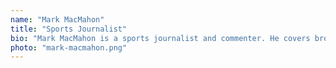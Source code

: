 ```yaml
---
name: "Mark MacMahon"
title: "Sports Journalist"
bio: "Mark MacMahon is a sports journalist and commenter. He covers broad range of sport events, starting with football and ice hockey, ending on wrestling. Mark joined AAN in 2015."
photo: "mark-macmahon.png"
---
```

